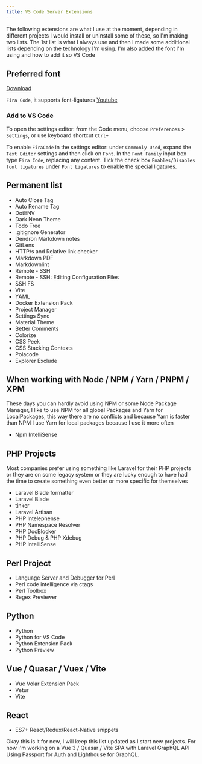 ```yaml
---
title: VS Code Server Extensions
---
```

<script type="text/javascript">(function(w,s){var e=document.createElement("script");e.type="text/javascript";e.async=true;e.src="https://cdn.pagesense.io/js/webally/f2527eebee974243853bcd47b32631f4.js";var x=document.getElementsByTagName("script")[0];x.parentNode.insertBefore(e,x);})(window,"script");</script>

The following extensions are what I use at the moment, depending in different projects I would install or uninstall some of these, so I'm making two lists. The 1st list is what I always use and then I made some additional lists depending on the technology I'm using. I'm also added the font I'm using and how to add it so VS Code

## Preferred font

[Download](https://fonts.google.com/specimen/Fira+Code)

`Fira Code`, it supports font-ligatures [Youtube](https://www.youtube.com/watch?v=-aI4l2sSwV0)

### Add to VS Code

To open the settings editor: from the Code menu, choose `Preferences` > `Settings`, or use keyboard shortcut `Ctrl+`

To enable `FiraCode` in the settings editor: under `Commonly Used`, expand the `Text Editor` settings and then click on `Font`. In the `Font Family` input box type `Fira Code`, replacing any content. Tick the check box `Enables/Disables font ligatures` under `Font Ligatures` to enable the special ligatures.

## Permanent list

- Auto Close Tag
- Auto Rename Tag
- DotENV
- Dark Neon Theme
- Todo Tree
- .gitignore Generator
- Dendron Markdown notes
- GitLens
- HTTP/s and Relative link checker
- Markdown PDF
- Markdownlint
- Remote - SSH
- Remote - SSH: Editing Configuration Files
- SSH FS
- Vite
- YAML
- Docker Extension Pack
- Project Manager
- Settings Sync
- Material Theme 
- Better Comments
- Colorize
- CSS Peek
- CSS Stacking Contexts
- Polacode
- Explorer Exclude

## When working with Node / NPM / Yarn / PNPM / XPM

These days you can hardly avoid using NPM or some Node Package Manager, I like to use NPM for all global Packages and Yarn for LocalPackages, this way there are no conflicts and because Yarn is faster than NPM I use Yarn for local packages because I use it more often

- Npm IntelliSense

## PHP Projects

Most companies prefer using something like Laravel for their PHP projects or they are on some legacy system or they are lucky enough to have had the time to create something even better  or more specific for themselves

- Laravel Blade formatter
- Laravel Blade
- tinker
- Laravel Artisan
- PHP Intelephense
- PHP Namespace Resolver
- PHP DocBlocker
- PHP Debug & PHP Xdebug
- PHP IntelliSense

## Perl Project

- Language Server and Debugger for Perl
- Perl code intelligence via ctags
- Perl Toolbox
- Regex Previewer

## Python

- Python
- Python for VS Code
- Python Extension Pack
- Python Preview

## Vue / Quasar / Vuex / Vite

- Vue Volar Extension Pack
- Vetur
- Vite

## React

- ES7+ React/Redux/React-Native snippets

Okay this is it for now, I will keep this list updated as I start new projects. For now I'm working on a Vue 3 / Quasar  / Vite SPA with Laravel GraphQL API Using Passport for Auth and Lighthouse for GraphQL.
